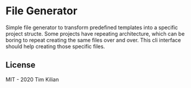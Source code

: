# File Generator

Simple file generator to transform predefined templates
into a specific project structe. Some projects have
repeating architecture, which can be boring to repeat
creating the same files over and over. This cli interface
should help creating those specific files.

## License
MIT - 2020 Tim Kilian
